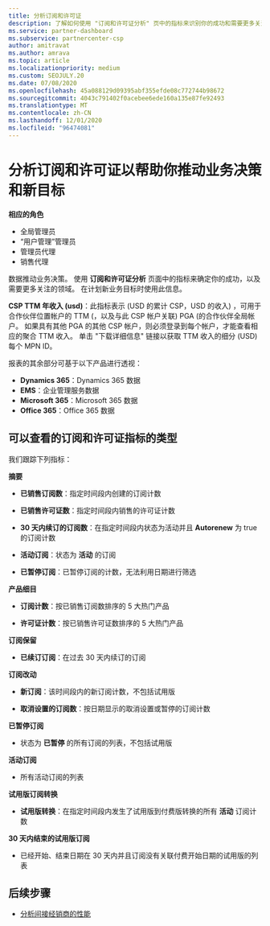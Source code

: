 ```yaml
---
title: 分析订阅和许可证
description: 了解如何使用 "订阅和许可证分析" 页中的指标来识别你的成功和需要更多关注的区域。
ms.service: partner-dashboard
ms.subservice: partnercenter-csp
author: amitravat
ms.author: amrava
ms.topic: article
ms.localizationpriority: medium
ms.custom: SEOJULY.20
ms.date: 07/08/2020
ms.openlocfilehash: 45a088129d09395abf355efde08c772744b98672
ms.sourcegitcommit: 4043c791402f0acebee6ede160a135e87fe92493
ms.translationtype: MT
ms.contentlocale: zh-CN
ms.lasthandoff: 12/01/2020
ms.locfileid: "96474081"
---
```

# <a name="analyze-subscriptions-and-licenses-to-help-you-drive-business-decisions-and-new-goals"></a>分析订阅和许可证以帮助你推动业务决策和新目标

**相应的角色**

- 全局管理员
- “用户管理”管理员
- 管理员代理
- 销售代理

数据推动业务决策。 使用 **订阅和许可证分析** 页面中的指标来确定你的成功，以及需要更多关注的领域。 在计划新业务目标时使用此信息。

**CSP TTM 年收入 (usd)**：此指标表示 (USD 的累计 CSP，USD 的收入) ，可用于合作伙伴位置帐户的 TTM (，以及与此 CSP 帐户关联) PGA (的合作伙伴全局帐户。 如果具有其他 PGA 的其他 CSP 帐户，则必须登录到每个帐户，才能查看相应的聚合 TTM 收入。  单击 "下载详细信息" 链接以获取 TTM 收入的细分 (USD) 每个 MPN ID。

报表的其余部分可基于以下产品进行透视：

 - **Dynamics 365**：Dynamics 365 数据  
 - **EMS**：企业管理服务数据  
 - **Microsoft 365**：Microsoft 365 数据  
 - **Office 365**：Office 365 数据  


## <a name="types-of-subscription-and-license-metrics-you-can-view"></a>可以查看的订阅和许可证指标的类型

我们跟踪下列指标：

**摘要**  
 - **已销售订阅数**：指定时间段内创建的订阅计数  
  
 - **已销售许可证数**：指定时间段内销售的许可证计数  
  
 - **30 天内续订的订阅数**：在指定时间段内状态为活动并且 **Autorenew** 为 true 的订阅计数
 
 - **活动订阅**：状态为 **活动** 的订阅  
 
 - **已暂停订阅**：已暂停订阅的计数，无法利用日期进行筛选  

**产品细目**
  
 - **订阅计数**：按已销售订阅数排序的 5 大热门产品  
 
 - **许可证计数**：按已销售许可证数排序的 5 大热门产品

**订阅保留**

 - **已续订订阅**：在过去 30 天内续订的订阅  

**订阅改动**  
 - **新订阅**：该时间段内的新订阅计数，不包括试用版  
 
 - **取消设置的订阅数**：按日期显示的取消设置或暂停的订阅计数  

**已暂停订阅** 
 
 - 状态为 **已暂停** 的所有订阅的列表，不包括试用版  
  
**活动订阅**

 - 所有活动订阅的列表  

**试用版订阅转换**  

 - **试用版转换**：在指定时间段内发生了试用版到付费版转换的所有 **活动** 订阅计数  

**30 天内结束的试用版订阅**  

 - 已经开始、结束日期在 30 天内并且订阅没有关联付费开始日期的试用版的列表  

## <a name="next-steps"></a>后续步骤

- [分析间接经销商的性能](analyze-indirect-resellers.md)